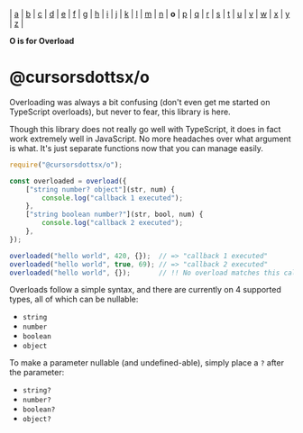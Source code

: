 | [a](https://www.npmjs.com/package/@cursorsdottsx/a)
| [b](https://www.npmjs.com/package/@cursorsdottsx/b)
| [c](https://www.npmjs.com/package/@cursorsdottsx/c)
| [d](https://www.npmjs.com/package/@cursorsdottsx/d)
| [e](https://www.npmjs.com/package/@cursorsdottsx/e)
| [f](https://www.npmjs.com/package/@cursorsdottsx/f)
| [g](https://www.npmjs.com/package/@cursorsdottsx/g)
| [h](https://www.npmjs.com/package/@cursorsdottsx/h)
| [i](https://www.npmjs.com/package/@cursorsdottsx/i)
| [j](https://www.npmjs.com/package/@cursorsdottsx/j)
| [k](https://www.npmjs.com/package/@cursorsdottsx/k)
| [l](https://www.npmjs.com/package/@cursorsdottsx/l)
| [m](https://www.npmjs.com/package/@cursorsdottsx/m)
| [n](https://www.npmjs.com/package/@cursorsdottsx/n)
| **o**
| [p](https://www.npmjs.com/package/@cursorsdottsx/p)
| [q](https://www.npmjs.com/package/@cursorsdottsx/q)
| [r](https://www.npmjs.com/package/@cursorsdottsx/r)
| [s](https://www.npmjs.com/package/@cursorsdottsx/s)
| [t](https://www.npmjs.com/package/@cursorsdottsx/t)
| [u](https://www.npmjs.com/package/@cursorsdottsx/u)
| [v](https://www.npmjs.com/package/@cursorsdottsx/v)
| [w](https://www.npmjs.com/package/@cursorsdottsx/w)
| [x](https://www.npmjs.com/package/@cursorsdottsx/x)
| [y](https://www.npmjs.com/package/@cursorsdottsx/y)
| [z](https://www.npmjs.com/package/@cursorsdottsx/z)
|

**O is for Overload**

# @cursorsdottsx/o

Overloading was always a bit confusing (don't even get me started on TypeScript overloads), but never to fear, this library is here.

Though this library does not really go well with TypeScript, it does in fact work extremely well in JavaScript.
No more headaches over what argument is what. It's just separate functions now that you can manage easily.

```js
require("@cursorsdottsx/o");

const overloaded = overload({
    ["string number? object"](str, num) {
        console.log("callback 1 executed");
    },
    ["string boolean number?"](str, bool, num) {
        console.log("callback 2 executed");
    },
});

overloaded("hello world", 420, {});  // => "callback 1 executed"
overloaded("hello world", true, 69); // => "callback 2 executed"
overloaded("hello world", {});       // !! No overload matches this call.
```

Overloads follow a simple syntax, and there are currently on 4 supported types, all of which can be nullable:

-   `string`
-   `number`
-   `boolean`
-   `object`

To make a parameter nullable (and undefined-able), simply place a `?` after the parameter:

-   `string?`
-   `number?`
-   `boolean?`
-   `object?`
